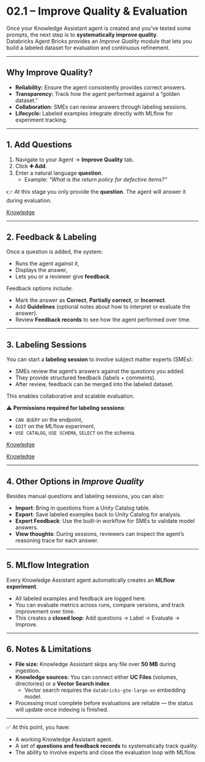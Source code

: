 # 02.1 – Improve Quality & Evaluation

Once your Knowledge Assistant agent is created and you’ve tested some prompts, the next step is to **systematically improve quality**.  
Databricks Agent Bricks provides an *Improve Quality* module that lets you build a labeled dataset for evaluation and continuous refinement.

---

## Why Improve Quality?

- **Reliability:** Ensure the agent consistently provides correct answers.  
- **Transparency:** Track how the agent performed against a “golden dataset.”  
- **Collaboration:** SMEs can review answers through labeling sessions.  
- **Lifecycle:** Labeled examples integrate directly with MLflow for experiment tracking.  

---

## 1. Add Questions

1. Navigate to your Agent → **Improve Quality** tab.  
2. Click **➕ Add**.  
3. Enter a natural language **question**.  
   - Example: *“What is the return policy for defective items?”*  

👉 At this stage you only provide the **question**. The agent will answer it during evaluation.

[Knowledge](/assets/knowledge7.md)

---

## 2. Feedback & Labeling

Once a question is added, the system:  
- Runs the agent against it,  
- Displays the answer,  
- Lets you or a reviewer give **feedback**.  

Feedback options include:  
- Mark the answer as **Correct**, **Partially correct**, or **Incorrect**.  
- Add **Guidelines** (optional notes about how to interpret or evaluate the answer).  
- Review **Feedback records** to see how the agent performed over time.

---

## 3. Labeling Sessions

You can start a **labeling session** to involve subject matter experts (SMEs):  

- SMEs review the agent’s answers against the questions you added.  
- They provide structured feedback (labels + comments).  
- After review, feedback can be merged into the labeled dataset.  

This enables collaborative and scalable evaluation.  

⚠️ **Permissions required for labeling sessions**:  
- `CAN QUERY` on the endpoint,  
- `EDIT` on the MLflow experiment,  
- `USE CATALOG`, `USE SCHEMA`, `SELECT` on the schema.  

[Knowledge](/assets/knowledge8.md)

[Knowledge](/assets/knowledge9.md)

---

## 4. Other Options in *Improve Quality*

Besides manual questions and labeling sessions, you can also:  

- **Import**: Bring in questions from a Unity Catalog table.  
- **Export**: Save labeled examples back to Unity Catalog for analysis.  
- **Expert Feedback**: Use the built-in workflow for SMEs to validate model answers.  
- **View thoughts**: During sessions, reviewers can inspect the agent’s reasoning trace for each answer.

---

## 5. MLflow Integration

Every Knowledge Assistant agent automatically creates an **MLflow experiment**.  
- All labeled examples and feedback are logged here.  
- You can evaluate metrics across runs, compare versions, and track improvement over time.  
- This creates a **closed loop**: Add questions → Label → Evaluate → Improve.  

---

## 6. Notes & Limitations

- **File size:** Knowledge Assistant skips any file over **50 MB** during ingestion.  
- **Knowledge sources:** You can connect either **UC Files** (volumes, directories) or a **Vector Search index**  
  - Vector search requires the `databricks-gte-large-en` embedding model.  
- Processing must complete before evaluations are reliable — the status will update once indexing is finished.  

---

✅ At this point, you have:  
- A working Knowledge Assistant agent.  
- A set of **questions and feedback records** to systematically track quality.  
- The ability to involve experts and close the evaluation loop with MLflow.



